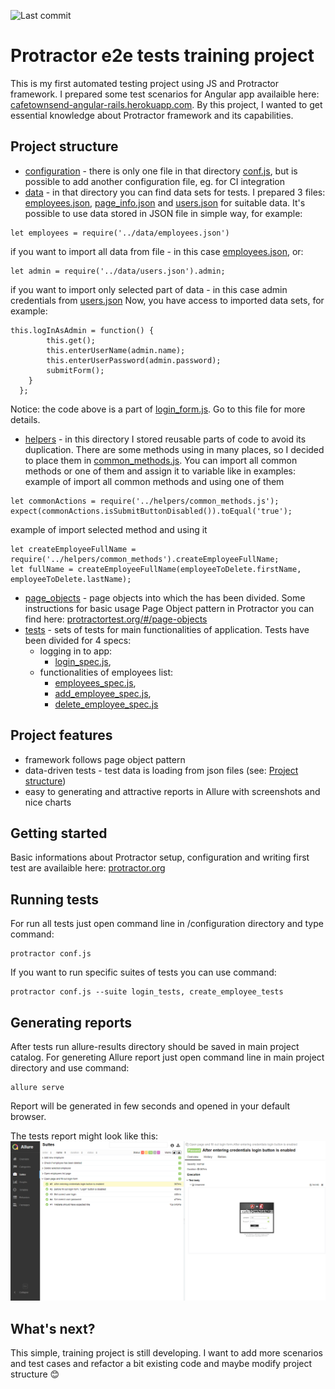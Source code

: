 ![Last commit](https://img.shields.io/github/last-commit/startrug/CafeTownsend.ProtractorTests?color=9cf&logo=git)

# Protractor e2e tests training project

This is my first automated testing project using JS and Protractor framework. I prepared some test scenarios for Angular app availaible here: [cafetownsend-angular-rails.herokuapp.com](http://cafetownsend-angular-rails.herokuapp.com).
By this project, I wanted to get essential knowledge about Protractor framework and its capabilities.

## Project structure
- [configuration](configuration) - there is only one file in that directory [conf.js](configuration/conf.js), but is possible to add another configuration file, eg. for CI integration
- [data](data) - in that directory you can find data sets for tests. I prepared 3 files: [employees.json](data/employees.json), [page_info.json](data/page_info.json) and [users.json](data/users.json) for suitable data. It's possible to use data stored in JSON file in simple way, for example:
```
let employees = require('../data/employees.json')
```
if you want to import all data from file - in this case [employees.json](data/employees.json), or:
```
let admin = require('../data/users.json').admin;
```
if you want to import only selected part of data - in this case admin credentials from [users.json](data/users.json)
Now, you have access to imported data sets, for example:
```
this.logInAsAdmin = function() {
        this.get();
        this.enterUserName(admin.name);
        this.enterUserPassword(admin.password);
        submitForm();
    }
  };
  ```
  Notice: the code above is a part of [login_form.js](page_objects/login_form.js). Go to this file for more details.

- [helpers](helpers) - in this directory I stored reusable parts of code to avoid its duplication. There are some methods using in many places, so I decided to place them in [common_methods.js](helpers/common_methods.js). You can import all common methods or one of them and assign it to variable like in examples:
example of import all common methods and using one of them
```
let commonActions = require('../helpers/common_methods.js');
expect(commonActions.isSubmitButtonDisabled()).toEqual('true');
```
example of import selected method and using it
```
let createEmployeeFullName = require('../helpers/common_methods').createEmployeeFullName;
let fullName = createEmployeeFullName(employeeToDelete.firstName, employeeToDelete.lastName);
```
- [page_objects](page_objects) - page objects into which the has been divided. Some instructions for basic usage Page Object pattern in Protractor you can find here: [protractortest.org/#/page-objects](https://www.protractortest.org/#/page-objects)
- [tests](tests) -  sets of tests for main functionalities of application. Tests have been divided for 4 specs:
  - logging in to app:
    - [login_spec.js](tests/login_spec.js),
  - functionalities of employees list:
    - [employees_spec.js](tests/employees_spec.js),
    - [add_employee_spec.js](tests/add_employee_spec.js),
    - [delete_employee_spec.js](tests/delete_employee_spec.js)

## Project features
- framework follows page object pattern
- data-driven tests - test data is loading from json files (see: [Project structure](README.md#Project-structure))
- easy to generating and attractive reports in Allure with screenshots and nice charts

## Getting started
Basic informations about Protractor setup, configuration and writing first test are availaible here: [protractor.org](https://www.protractortest.org/#/)

## Running tests
For run all tests just open command line in /configuration directory and type command:
```
protractor conf.js
```
If you want to run specific suites of tests you can use command:
```
protractor conf.js --suite login_tests, create_employee_tests
```

## Generating reports
After tests run allure-results directory should be saved in main project catalog. For genereting Allure report just open command line in main project directory and use command:
```
allure serve
```
Report will be generated in few seconds and opened in your default browser.

The tests report might look like this:
![Allure report screenshot](https://github.com/startrug/CafeTownsend.ProtractorTests/blob/master/readme_screenshots/sample_report.png?raw=true)

## What's next?
This simple, training project is still developing. I want to add more scenarios and test cases and refactor a bit existing code and maybe modify project structure :blush: